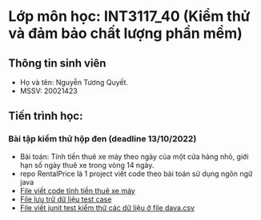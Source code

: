 # Lớp môn học: INT3117_40 (Kiểm thử và đảm bảo chất lượng phần mềm)
## Thông tin sinh viên
- Họ và tên: Nguyễn Tương Quyết.
- MSSV: 20021423

## Tiến trình học:
### Bài tập kiểm thử hộp đen (deadline 13/10/2022)
- Bài toán: Tính tiền thuê xe máy theo ngày của một cửa hàng nhỏ, giới hạn số ngày thuê xe trong vòng 14 ngày.
- repo RentalPrice là 1 project viết code theo bài toán sử dụng ngôn ngữ java
- [File viết code tính tiền thuê xe máy](https://github.com/canghuadijun/Testing-INT3117_40/blob/main/RentalPrice/src/main/java/RentalPrice.java)
- [File lưu trữ dữ liệu test case](https://github.com/canghuadijun/Testing-INT3117_40/blob/main/RentalPrice/src/main/resources/data.csv)
- [File viết junit test kiểm thử các dữ liệu ở file dava.csv](https://github.com/canghuadijun/Testing-INT3117_40/blob/main/RentalPrice/src/test/java/RentalPriceCsvTest.java)
